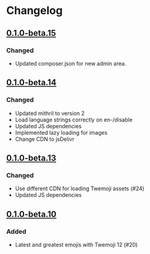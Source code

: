 # Changelog

## [0.1.0-beta.15](https://github.com/flarum/emoji/compare/v0.1.0-beta.14...v0.1.0-beta.15)

### Changed
- Updated composer.json for new admin area.

## [0.1.0-beta.14](https://github.com/flarum/emoji/compare/v0.1.0-beta.13...v0.1.0-beta.14)

### Changed
- Updated mithril to version 2
- Load language strings correctly on en-/disable
- Updated JS dependencies
- Implemented lazy loading for images
- Change CDN to jsDelivr

## [0.1.0-beta.13](https://github.com/flarum/emoji/compare/v0.1.0-beta.12...v0.1.0-beta.13)

### Changed
- Use different CDN for loading Twemoji assets (#24)
- Updated JS dependencies

## [0.1.0-beta.10](https://github.com/flarum/emoji/compare/v0.1.0-beta.8...v0.1.0-beta.10)

### Added
- Latest and greatest emojis with Twemoji 12 (#20)
